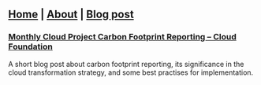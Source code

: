 ## [Home](https://vijaykrishnansr.github.io/) | [About](/docs/About.md) | [Blog post](/docs/Blogpost.md)

### [Monthly Cloud Project Carbon Footprint Reporting – Cloud Foundation](https://github.com/VijayKrishnanSR/VijayKrishnanSR.github.io/blob/02b5cfbeddb2ae5a4f2a6834eba23fa0dd7918a8/docs/Blogpost/CarbonFootprintReporting.md)
A short blog post about carbon footprint reporting, its significance in the cloud transformation strategy, and some best practises for implementation.
